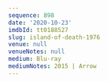 ```yaml
---
sequence: 898
date: '2020-10-23'
imdbId: tt0188527
slug: island-of-death-1976
venue: null
venueNotes: null
medium: Blu-ray
mediumNotes: 2015 | Arrow
---
```


